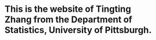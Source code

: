 # This is the website of Tingting Zhang from the Department of Statistics, University of Pittsburgh.
